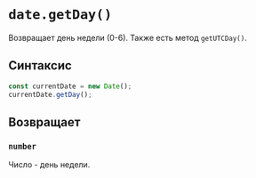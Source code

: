 # `date.getDay()`

Возвращает день недели (0-6). Также есть метод `getUTCDay()`.

## Синтаксис

```js
const currentDate = new Date();
currentDate.getDay();
```

## Возвращает

### `number`

Число - день недели.

